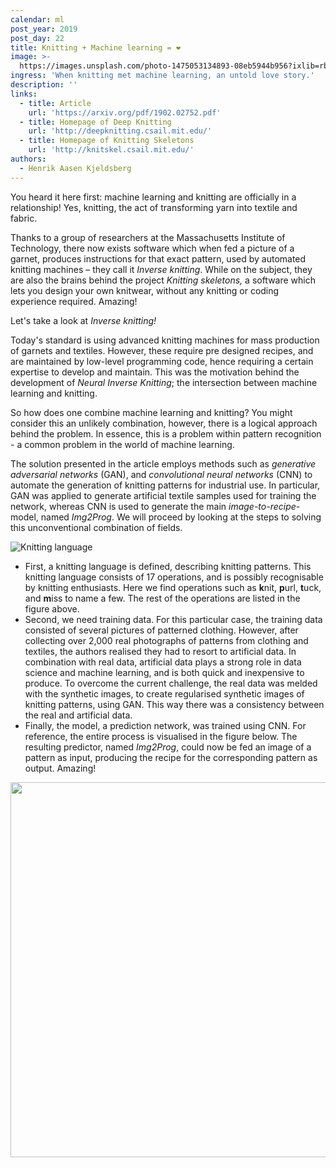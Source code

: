 ```yaml
---
calendar: ml
post_year: 2019
post_day: 22
title: Knitting + Machine learning = ❤️
image: >-
  https://images.unsplash.com/photo-1475053134893-08eb5944b956?ixlib=rb-1.2.1&auto=format&fit=crop&w=2100&q=80
ingress: 'When knitting met machine learning, an untold love story.'
description: ''
links:
  - title: Article
    url: 'https://arxiv.org/pdf/1902.02752.pdf'
  - title: Homepage of Deep Knitting
    url: 'http://deepknitting.csail.mit.edu/'
  - title: Homepage of Knitting Skeletons
    url: 'http://knitskel.csail.mit.edu/'
authors:
  - Henrik Aasen Kjeldsberg
---
```

You heard it here first: machine learning and knitting are officially in a relationship! Yes, knitting, the act of transforming yarn into textile and fabric.

Thanks to a group of researchers at the Massachusetts Institute of Technology, there now exists software which when fed a picture of a garnet, produces instructions for that exact pattern, used by automated knitting machines – they call it _Inverse knitting_. While on the subject, they are also the brains behind the project _Knitting skeletons,_ a software which lets you design your own knitwear, without any knitting or coding experience required. Amazing!

Let's take a look at _Inverse knitting!_  

Today's standard is using advanced knitting machines for mass production of garnets and textiles. However, these require pre designed recipes, and are maintained by low-level programming code, hence requiring a certain expertise to develop and maintain. This was the motivation behind the development of _Neural Inverse Knitting_; the intersection between machine learning and knitting. 

So how does one combine machine learning and knitting? You might consider this an unlikely combination, however, there is a logical approach behind the problem. In essence, this is a problem within pattern recognition - a common problem in the world of machine learning.

The solution presented in the article employs methods such as _generative adversarial networks_ (GAN), and _convolutional neural networks_ (CNN) to automate the generation of knitting patterns for industrial use. In particular, GAN was applied to generate artificial textile samples used for training the network, whereas CNN is used to generate the main _image-to-recipe_-model, named _Img2Prog_. We will proceed by looking at the steps to solving this unconventional combination of fields. 

![Knitting language](https://i.ibb.co/THbgRB8/knit0.png)

* First, a knitting language is defined, describing knitting patterns. This knitting language consists of 17 operations, and is possibly recognisable by knitting enthusiasts. Here we find operations such as **k**nit, **p**url, **t**uck, and **m**iss to name a few. The rest of the operations are listed in the figure above.
* Second, we need training data. For this particular case, the training data consisted of several pictures of patterned clothing. However, after collecting over 2,000 real photographs of patterns from clothing and textiles, the authors realised they had to resort to artificial data. In combination with real data, artificial data plays a strong role in data science and machine learning, and is both quick and inexpensive to produce. To overcome the current challenge, the real data was melded with the synthetic images, to create regularised synthetic images of knitting patterns, using GAN. This way there was a consistency between the real and artificial data. 
* Finally, the model, a prediction network, was trained using CNN. For reference, the entire process is visualised in the figure below. The resulting predictor, named _Img2Prog_, could now be fed an image of a pattern as input, producing the recipe for the corresponding pattern as output. Amazing!

<img src="https://i.ibb.co/wgxqHzD/knit1.jpg" width=600px display="block" margin-left="auto" margin-right="auto" />
